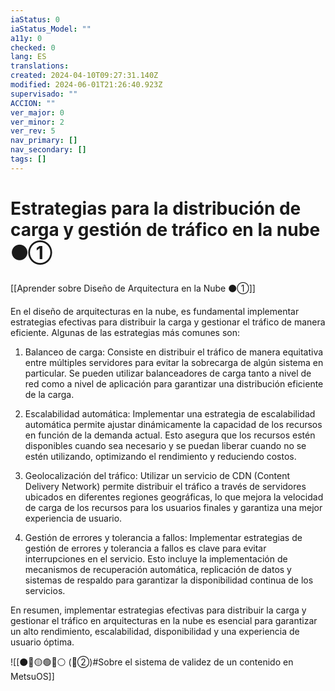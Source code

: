 ```yaml
---
iaStatus: 0
iaStatus_Model: ""
a11y: 0
checked: 0
lang: ES
translations: 
created: 2024-04-10T09:27:31.140Z
modified: 2024-06-01T21:26:40.923Z
supervisado: ""
ACCION: ""
ver_major: 0
ver_minor: 2
ver_rev: 5
nav_primary: []
nav_secondary: []
tags: []
---
```

# Estrategias para la distribución de carga y gestión de tráfico en la nube ⚫①

[[Aprender sobre Diseño de Arquitectura en la Nube ⚫①]]

En el diseño de arquitecturas en la nube, es fundamental implementar estrategias efectivas para distribuir la carga y gestionar el tráfico de manera eficiente. Algunas de las estrategias más comunes son:

1. Balanceo de carga: Consiste en distribuir el tráfico de manera equitativa entre múltiples servidores para evitar la sobrecarga de algún sistema en particular. Se pueden utilizar balanceadores de carga tanto a nivel de red como a nivel de aplicación para garantizar una distribución eficiente de la carga.

2. Escalabilidad automática: Implementar una estrategia de escalabilidad automática permite ajustar dinámicamente la capacidad de los recursos en función de la demanda actual. Esto asegura que los recursos estén disponibles cuando sea necesario y se puedan liberar cuando no se estén utilizando, optimizando el rendimiento y reduciendo costos.

3. Geolocalización del tráfico: Utilizar un servicio de CDN (Content Delivery Network) permite distribuir el tráfico a través de servidores ubicados en diferentes regiones geográficas, lo que mejora la velocidad de carga de los recursos para los usuarios finales y garantiza una mejor experiencia de usuario.

4. Gestión de errores y tolerancia a fallos: Implementar estrategias de gestión de errores y tolerancia a fallos es clave para evitar interrupciones en el servicio. Esto incluye la implementación de mecanismos de recuperación automática, replicación de datos y sistemas de respaldo para garantizar la disponibilidad continua de los servicios.

En resumen, implementar estrategias efectivas para distribuir la carga y gestionar el tráfico en arquitecturas en la nube es esencial para garantizar un alto rendimiento, escalabilidad, disponibilidad y una experiencia de usuario óptima.

![[⚫🔴🟡🟢🔵⚪ (🔴②)#Sobre el sistema de validez de un contenido en MetsuOS]]